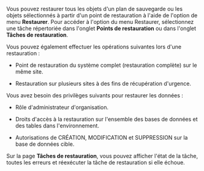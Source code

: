 Vous pouvez restaurer tous les objets d'un plan de sauvegarde ou les objets sélectionnés à partir d'un point de restauration à l'aide de l'option de menu **Restaurer**. Pour accéder à l'option du menu Restaurer, sélectionnez une tâche répertoriée dans l'onglet **Points de restauration** ou dans l'onglet **Tâches de restauration**.

Vous pouvez également effectuer les opérations suivantes lors d'une restauration :

-   Point de restauration du système complet (restauration complète) sur le même site.

-   Restauration sur plusieurs sites à des fins de récupération d'urgence.

Vous avez besoin des privilèges suivants pour restaurer les données :

-   Rôle d'administrateur d'organisation.

-   Droits d'accès à la restauration sur l'ensemble des bases de données et des tables dans l'environnement.

-   Autorisations de CRÉATION, MODIFICATION et SUPPRESSION sur la base de données cible.

Sur la page **Tâches de restauration**, vous pouvez afficher l'état de la tâche, toutes les erreurs et réexécuter la tâche de restauration si elle échoue.

